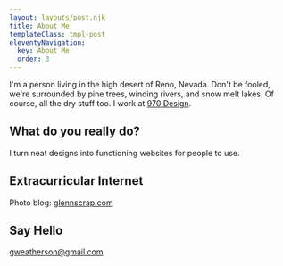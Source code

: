 ```yaml
---
layout: layouts/post.njk
title: About Me
templateClass: tmpl-post
eleventyNavigation:
  key: About Me
  order: 3
---
```


I'm a person living in the high desert of Reno, Nevada. Don't be fooled, we're surrounded by pine trees, winding rivers, and snow melt lakes. Of course, all the dry stuff too. I work at [970 Design](https://970design.com).

## What do you really do?
I turn neat designs into functioning websites for people to use.

## Extracurricular Internet
Photo blog: [glennscrap.com](https://glennscrap.com)

## Say Hello
gweatherson@gmail.com